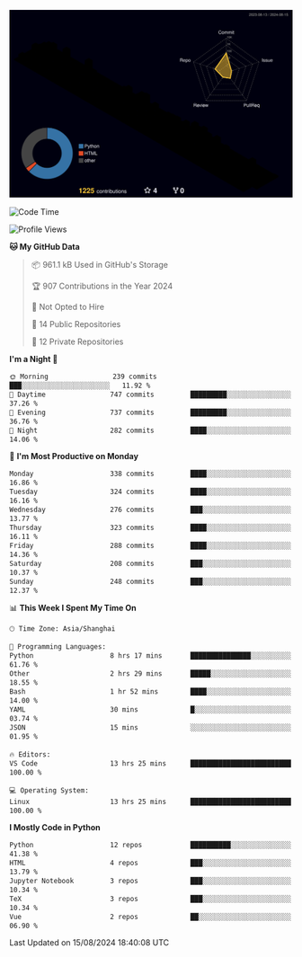 <!--![](https://raw.githubusercontent.com/BorisYang326/BorisYang326/output/github-contribution-grid-snake-dark.svg) -->
![](./profile-3d-contrib/profile-night-rainbow.svg)
<!--START_SECTION:waka-->
![Code Time](http://img.shields.io/badge/Code%20Time-363%20hrs%208%20mins-blue)

![Profile Views](http://img.shields.io/badge/Profile%20Views-0-blue)

**🐱 My GitHub Data** 

> 📦 961.1 kB Used in GitHub's Storage 
 > 
> 🏆 907 Contributions in the Year 2024
 > 
> 🚫 Not Opted to Hire
 > 
> 📜 14 Public Repositories 
 > 
> 🔑 12 Private Repositories 
 > 
**I'm a Night 🦉** 

```text
🌞 Morning                239 commits         ███░░░░░░░░░░░░░░░░░░░░░░   11.92 % 
🌆 Daytime                747 commits         █████████░░░░░░░░░░░░░░░░   37.26 % 
🌃 Evening                737 commits         █████████░░░░░░░░░░░░░░░░   36.76 % 
🌙 Night                  282 commits         ████░░░░░░░░░░░░░░░░░░░░░   14.06 % 
```
📅 **I'm Most Productive on Monday** 

```text
Monday                   338 commits         ████░░░░░░░░░░░░░░░░░░░░░   16.86 % 
Tuesday                  324 commits         ████░░░░░░░░░░░░░░░░░░░░░   16.16 % 
Wednesday                276 commits         ███░░░░░░░░░░░░░░░░░░░░░░   13.77 % 
Thursday                 323 commits         ████░░░░░░░░░░░░░░░░░░░░░   16.11 % 
Friday                   288 commits         ████░░░░░░░░░░░░░░░░░░░░░   14.36 % 
Saturday                 208 commits         ███░░░░░░░░░░░░░░░░░░░░░░   10.37 % 
Sunday                   248 commits         ███░░░░░░░░░░░░░░░░░░░░░░   12.37 % 
```


📊 **This Week I Spent My Time On** 

```text
🕑︎ Time Zone: Asia/Shanghai

💬 Programming Languages: 
Python                   8 hrs 17 mins       ███████████████░░░░░░░░░░   61.76 % 
Other                    2 hrs 29 mins       █████░░░░░░░░░░░░░░░░░░░░   18.55 % 
Bash                     1 hr 52 mins        ████░░░░░░░░░░░░░░░░░░░░░   14.00 % 
YAML                     30 mins             █░░░░░░░░░░░░░░░░░░░░░░░░   03.74 % 
JSON                     15 mins             ░░░░░░░░░░░░░░░░░░░░░░░░░   01.95 % 

🔥 Editors: 
VS Code                  13 hrs 25 mins      █████████████████████████   100.00 % 

💻 Operating System: 
Linux                    13 hrs 25 mins      █████████████████████████   100.00 % 
```

**I Mostly Code in Python** 

```text
Python                   12 repos            ██████████░░░░░░░░░░░░░░░   41.38 % 
HTML                     4 repos             ███░░░░░░░░░░░░░░░░░░░░░░   13.79 % 
Jupyter Notebook         3 repos             ███░░░░░░░░░░░░░░░░░░░░░░   10.34 % 
TeX                      3 repos             ███░░░░░░░░░░░░░░░░░░░░░░   10.34 % 
Vue                      2 repos             ██░░░░░░░░░░░░░░░░░░░░░░░   06.90 % 
```




 Last Updated on 15/08/2024 18:40:08 UTC
<!--END_SECTION:waka-->
